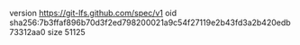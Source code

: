 version https://git-lfs.github.com/spec/v1
oid sha256:7b3ffaf896b70d3f2ed798200021a9c54f27119e2b43fd3a2b420edb73312aa0
size 51125

